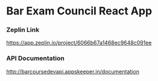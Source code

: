 # Bar Exam Council React App

### Zeplin Link
https://app.zeplin.io/project/6066b67a1468ec9648c091ee

### API Documentation
http://barcoursedevapi.appskeeper.in/documentation
